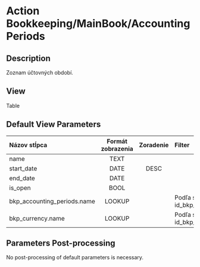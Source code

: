 # Action Bookkeeping/MainBook/AccountingPeriods

## Description

Zoznam účtovných období.

## View

Table

## Default View Parameters

| Názov stĺpca                | Formát zobrazenia | Zoradenie | Filter                                |
| :-------------------------- | :---------------: | :-------: | :------------------------------------ |
| name                        | TEXT              |           |                                       |
| start_date                  | DATE              | DESC      |                                       |
| end_date                    | DATE              |           |                                       |
| is_open                     | BOOL              |           |                                       |
| bkp_accounting_periods.name | LOOKUP            |           | Podľa stĺpca id_bkp_accounting_period |
| bkp_currency.name           | LOOKUP            |           | Podľa stĺpca id_bkp_currency          |

## Parameters Post-processing

No post-processing of default parameters is necessary.